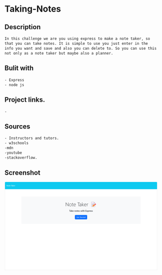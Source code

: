 # Taking-Notes

## Description
    In this challenge we are you using express to make a note taker, so that you can take notes. It is simple to use you just enter in the info you want and save and also you can delete to. So you can use this not only as a note taker but maybe also a planner.


## Bulit with
    - Express
    - node js


## Project links.
    -



## Sources
    - Instructors and tutors.
    - w3schools
    -mdn
    -youtube
    -stackoverflow.


## Screenshot

![Note taker](./images/notetaker.png)